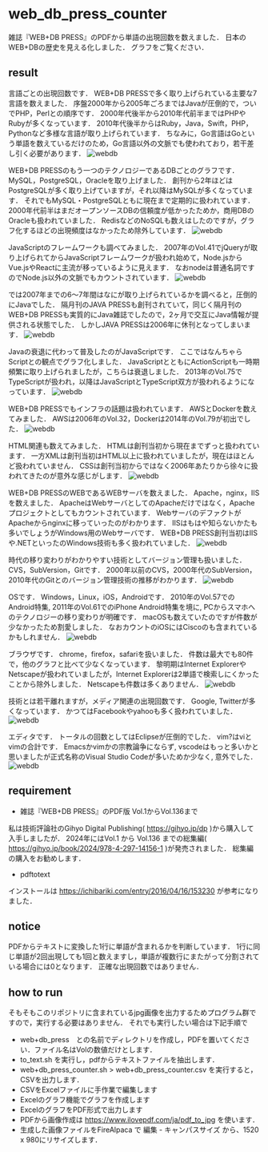 # web_db_press_counter

雑誌『WEB+DB PRESS』のPDFから単語の出現回数を数えました．
日本のWEB+DBの歴史を見える化しました．
グラフをご覧ください．

## result

言語ごとの出現回数です．
WEB+DB PRESSで多く取り上げられている主要な7言語を数えました．
序盤2000年から2005年ごろまではJavaが圧倒的で，ついでPHP，Perlとの順序です．
2000年代後半から2010年代前半まではPHPやRubyが多くなっています．
2010年代後半からはRuby，Java，Swift，PHP，Pythonなど多様な言語が取り上げられています．
ちなみに，Go言語はGoという単語を数えているだけのため，Go言語以外の文脈でも使われており，若干差し引く必要があります．
![webdb](https://github.com/koshikawa/web_db_press_counter/blob/main/jpg/web+db_press_counter_page-0001.jpg)

WEB+DB PRESSのもう一つのテクノロジーであるDBごとのグラフです．
MySQL，PostgreSQL，Oracleを取り上げました．
創刊から2年ほどはPostgreSQLが多く取り上げていますが，それ以降はMySQLが多くなっています．
それでもMySQL・PostgreSQLともに現在まで定期的に扱われています．
2000年代前半はまだオープンソースDBの信頼度が低かったためか，商用DBのOracleも扱われていました．
RedisなどのNoSQLも数えはしたのですが，グラフ化するほどの出現頻度はなかったため除外しています．
![webdb](https://github.com/koshikawa/web_db_press_counter/blob/main/jpg/web+db_press_counter_page-0002.jpg)

JavaScriptのフレームワークも調べてみました．
2007年のVol.41でjQueryが取り上げられてからJavaScriptフレームワークが扱われ始めて，Node.jsからVue.jsやReactに主流が移っているように見えます．
なおnodeは普通名詞ですのでNode.js以外の文脈でもカウントされています．
![webdb](https://github.com/koshikawa/web_db_press_counter/blob/main/jpg/web+db_press_counter_page-0003.jpg)

では2007年までの6〜7年間はなにが取り上げられているかを調べると，圧倒的にJavaでした．
隔月刊のJAVA PRESSも創刊されていて，同じく隔月刊のWEB+DB PRESSも実質的にJava雑誌でしたので，2ヶ月で交互にJava情報が提供される状態でした．
しかしJAVA PRESSは2006年に休刊となってしまいます．
![webdb](https://github.com/koshikawa/web_db_press_counter/blob/main/jpg/web+db_press_counter_page-0004.jpg)

Javaの衰退に代わって普及したのがJavaScriptです．
ここではなんちゃらScriptとの観点でグラフ化しました．
JavaScriptとともにActionScriptも一時期頻繁に取り上げられましたが，こちらは衰退しました．
2013年のVol.75でTypeScriptが扱われ，以降はJavaScriptとTypeScript双方が扱われるようになっています．
![webdb](https://github.com/koshikawa/web_db_press_counter/blob/main/jpg/web+db_press_counter_page-0005.jpg)

WEB+DB PRESSでもインフラの話題は扱われています．
AWSとDockerを数えてみました．
AWSは2006年のVol.32，Dockerは2014年のVol.79が初出でした．
![webdb](https://github.com/koshikawa/web_db_press_counter/blob/main/jpg/web+db_press_counter_page-0006.jpg)

HTML関連も数えてみました．
HTMLは創刊当初から現在までずっと扱われています．
一方XMLは創刊当初はHTML以上に扱われていましたが，現在はほとんど扱われていません．
CSSは創刊当初からではなく2006年あたりから徐々に扱われてきたのが意外な感じがします．
![webdb](https://github.com/koshikawa/web_db_press_counter/blob/main/jpg/web+db_press_counter_page-0007.jpg)

WEB+DB PRESSのWEBであるWEBサーバを数えました．
Apache，nginx，IISを数えました．
ApacheはWebサーバとしてのApacheだけではなく，Apacheプロジェクトとしてもカウントされています．
WebサーバのデファクトがApacheからnginxに移っていったのがわかります．
IISはもはや知らないかたも多いでしょうがWindows用のWebサーバです．
WEB+DB PRESS創刊当初はIISや.NETといったのWindows技術も多く扱われていました．
![webdb](https://github.com/koshikawa/web_db_press_counter/blob/main/jpg/web+db_press_counter_page-0008.jpg)

時代の移り変わりがわかりやすい技術としてバージョン管理も扱いました．
CVS，SubVersion，Gitです．
2000年以前のCVS，2000年代のSubVersion，2010年代のGitとのバージョン管理技術の推移がわかります．
![webdb](https://github.com/koshikawa/web_db_press_counter/blob/main/jpg/web+db_press_counter_page-0009.jpg)

OSです．
Windows，Linux，iOS，Androidです．
2010年のVol.57でのAndroid特集, 2011年のVol.61でのiPhone Android特集を境に, PCからスマホへのテクノロジーの移り変わりが明確です．
macOSも数えていたのですが件数が少なかったため割愛しました．
なおカウントのiOSにはCiscoのも含まれているかもしれません．
![webdb](https://github.com/koshikawa/web_db_press_counter/blob/main/jpg/web+db_press_counter_page-0010.jpg)

ブラウザです．
chrome，firefox，safariを扱いました．
件数は最大でも80件で，他のグラフと比べて少なくなっています．
黎明期はInternet ExplorerやNetscapeが扱われていましたが，Internet Explorerは2単語で検索しにくかったことから除外しました．
Netscapeも件数は多くありません．
![webdb](https://github.com/koshikawa/web_db_press_counter/blob/main/jpg/web+db_press_counter_page-0011.jpg)

技術とは若干離れますが，メディア関連の出現回数です．
Google, Twitterが多くなっています．
かつてはFacebookやyahooも多く扱われていました．
![webdb](https://github.com/koshikawa/web_db_press_counter/blob/main/jpg/web+db_press_counter_page-0012.jpg)

エディタです．
トータルの回数としてはEclipseが圧倒的でした．
vim?はviとvimの合計です．
Emacsかvimかの宗教論争にならず, vscodeはもっと多いかと思いましたが正式名称のVisual Studio Codeが多いためか少なく, 意外でした．
![webdb](https://github.com/koshikawa/web_db_press_counter/blob/main/jpg/web+db_press_counter_page-0013.jpg)

## requirement
- 雑誌『WEB+DB PRESS』のPDF版 Vol.1からVol.136まで

私は技術評論社のGihyo Digital Publishing( https://gihyo.jp/dp )から購入して入手しましたが．
2024年にはVol.1 から Vol.136 までの総集編( https://gihyo.jp/book/2024/978-4-297-14156-1 )が発売されました．
総集編の購入をお勧めします．

- pdftotext

インストールは https://ichibariki.com/entry/2016/04/16/153230 が参考になりました．

## notice
PDFからテキストに変換した1行に単語が含まれるかを判断しています．
1行に同じ単語が2回出現しても1回と数えますし，単語が複数行にまたがって分割されている場合には0となります．
正確な出現回数ではありません．

## how to run
そもそもこのリポジトリに含まれているjpg画像を出力するためプログラム群ですので，実行する必要はありません．
それでも実行したい場合は下記手順で
- web+db_press　との名前でディレクトリを作成し，PDFを置いてください．ファイル名はVolの数値だけとします．
- to_text.sh を実行し，pdfからテキストファイルを抽出します．
- web+db_press_counter.sh > web+db_press_counter.csv を実行すると，CSVを出力します．
- CSVをExcelファイルに手作業で編集します
- Excelのグラフ機能でグラフを作成します
- ExcelのグラフをPDF形式で出力します
- PDFから画像作成は https://www.ilovepdf.com/ja/pdf_to_jpg を使います．
- 生成した画像ファイルをFireAlpaca で 編集 - キャンパスサイズ から、1520 x 980にリサイズします．
